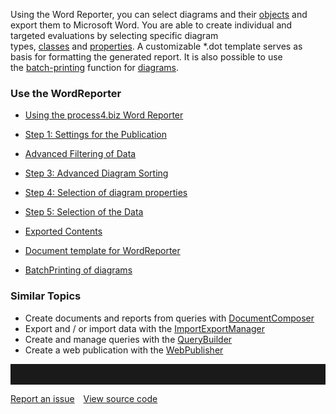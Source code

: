 Using the Word Reporter, you can select diagrams and
their [objects](object) and export them to Microsoft Word. You are able
to create individual and targeted evaluations by selecting specific
diagram
types, [classes](class) and [properties](property-group-and-property). A customizable \*.dot template serves as basis for formatting the
generated report. It is also possible to use
the [batch-printing](batchprinting-of-diagrams) function
for [diagrams](diagram).

### Use the WordReporter

-   [Using the process4.biz Word Reporter](using-the-word-reporter)

-   [Step 1: Settings for the Publication](settings-for-publication)
-   [Advanced Filtering of Data](advanced-filtering-of-data)
-   [Step 3: Advanced Diagram Sorting](extended-diagram-sorting)
-   [Step 4: Selection of diagram properties](selecting-diagram-properties)
-   [Step 5: Selection of the Data](selecting-the-data)
-   [Exported Contents](exported-contents)
-   [Document template for WordReporter](document-template-for-wordreporter)
-   [BatchPrinting of diagrams](batchprinting-of-diagrams)

### Similar Topics

-   Create documents and reports from queries
    with [DocumentComposer](documentcomposer)
-   Export and / or import data with
    the [ImportExportManager](importexportmanager)
-   Create and manage queries with the [QueryBuilder](querybuilder)
-   Create a web publication with the [WebPublisher](webpublisher)

<hr style="padding-top:2rem" />
<a href="https://github.com/process4/docs/issues" target="_blank" class="bgw btn btn-primary btn-lg shadow-sm">Report an issue</a>
<a href="https://github.com/process4/docs" target="_blank" class="bgw btn btn-primary btn-lg shadow-sm" style="margin-left:10px;">View source code</a>